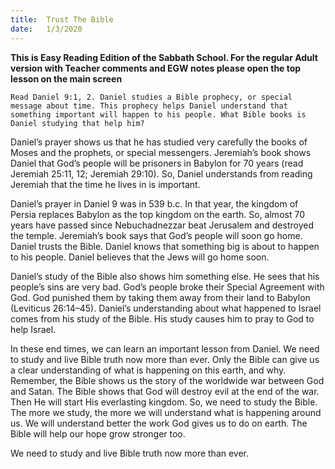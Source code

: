 ```yaml
---
title:  Trust The Bible
date:   1/3/2020
---
```


**This is Easy Reading Edition of the Sabbath School. For the regular Adult version with Teacher comments and EGW notes please open the top lesson on the main screen** 

`Read Daniel 9:1, 2. Daniel studies a Bible prophecy, or special message about time. This prophecy helps Daniel understand that something important will happen to his people. What Bible books is Daniel studying that help him?`

Daniel’s prayer shows us that he has studied very carefully the books of Moses and the prophets, or special messengers. Jeremiah’s book shows Daniel that God’s people will be prisoners in Babylon for 70 years (read Jeremiah 25:11, 12; Jeremiah 29:10). So, Daniel understands from reading Jeremiah that the time he lives in is important.

Daniel’s prayer in Daniel 9 was in 539 b.c. In that year, the kingdom of Persia replaces Babylon as the top kingdom on the earth. So, almost 70 years have passed since Nebuchadnezzar beat Jerusalem and destroyed the temple. Jeremiah’s book says that God’s people will soon go home. Daniel trusts the Bible. Daniel knows that something big is about to happen to his people. Daniel believes that the Jews will go home soon.

Daniel’s study of the Bible also shows him something else. He sees that his people’s sins are very bad. God’s people broke their Special Agreement with God. God punished them by taking them away from their land to Babylon (Leviticus 26:14–45). Daniel’s understanding about what happened to Israel comes from his study of the Bible. His study causes him to pray to God to help Israel.

In these end times, we can learn an important lesson from Daniel. We need to study and live Bible truth now more than ever. Only the Bible can give us a clear understanding of what is happening on this earth, and why. Remember, the Bible shows us the story of the worldwide war between God and Satan. The Bible shows that God will destroy evil at the end of the war. Then He will start His everlasting kingdom. So, we need to study the Bible. The more we study, the more we will understand what is happening around us. We will understand better the work God gives us to do on earth. The Bible will help our hope grow stronger too.

We need to study and live Bible truth now more than ever.
